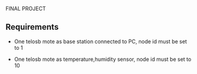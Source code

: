 FINAL PROJECT


Requirements
----------
* One telosb mote as base station connected to PC, node id must be set to 1 

* One telosb mote as temperature,humidity sensor, node id must be set to 10


